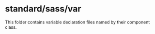 # standard/sass/var

This folder contains variable declaration files named by their component class.
